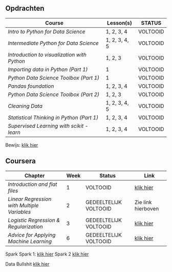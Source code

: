## **Opdrachten**

 | Course | Lesson(s) | STATUS |
| --- | --- | --- |
| *Intro to Python for Data Science* | 1, 2, 3, 4 | VOLTOOID |
| *Intermediate Python for Data Science* | 1, 2, 3, 4, 5 | VOLTOOID |
| *Introduction to visualization with Python* | 1, 2, 3 | VOLTOOID |
| *Importing data in Python (Part 1)* | 1 | VOLTOOID |
| *Python Data Science Toolbox (Part 1)* | 1 | VOLTOOID |
| *Pandas foundation* | 1, 2, 3, 4 | VOLTOOID |
| *Python Data Science Toolbox (Part 2)* | 1, 2, 3 | VOLTOOID |
| *Cleaning Data* | 1, 2, 3, 4, 5 | VOLTOOID |
| *Statistical Thinking in Python (Part 1)* | 1, 2, 3, 4 | VOLTOOID |
| *Supervised Learning with scikit - learn* | 1, 2, 3, 4 | VOLTOOID |

Bewijs: [klik hier](https://user-images.githubusercontent.com/31730404/35458027-1edd7b0c-02db-11e8-9de7-4702848869f6.png)

## **Coursera**
 
| Chapter | Week | Status | Link |
| --- | --- | --- | --- |
| *Introduction and flat files* | 1 | VOLTOOID | [klik hier](https://user-images.githubusercontent.com/31730404/35462125-f9bc3614-02ea-11e8-9231-7eb3ecaf9cf7.png) |
| *Linear Regression with Multiple Variables* | 2 | GEDEELTELIJK VOLTOOID | Zie link hierboven |
| *Logistic Regression & Regularization* | 3 | GEDEELTELIJK VOLTOOID | [klik hier](https://user-images.githubusercontent.com/31730404/35462129-feb57c7a-02ea-11e8-9204-17e073ac83e4.png) |
| *Advice for Applying Machine Learning* | 6 | GEDEELTELIJK VOLTOOID | [klik hier](https://user-images.githubusercontent.com/31730404/35462301-aac64346-02eb-11e8-8839-a920f1e69ab7.png) |

Spark
Spark 1: [klik hier](https://github.com/rdlindeboom95/PortfolioKB74/blob/master/Assignment%2B2%2B-%2BSpark%2B-%2BR.D.%2BLindeboom%2B-%2B11057726.md)
Spark 2 [klik hier](https://github.com/rdlindeboom95/PortfolioKB74/blob/master/Assignment%2B2%2B-%2BSpark%2B-%2BR.D.%2BLindeboom%2B-%2B11057726.md)


Data Bullshit
[klik hier](https://github.com/rdlindeboom95/PortfolioKB74/files/1669024/Opdracht.Calling.out.Data.bullshit.-.Robin.Lindeboom.-.11057726.pdf)

